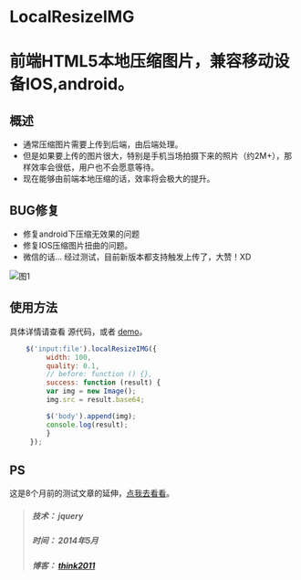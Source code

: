 LocalResizeIMG
==============

# 前端HTML5本地压缩图片，兼容移动设备IOS,android。

## 概述
* 通常压缩图片需要上传到后端，由后端处理。
* 但是如果要上传的图片很大，特别是手机当场拍摄下来的照片（约2M+），那样效率会很低，用户也不会愿意等待。
* 现在能够由前端本地压缩的话，效率将会极大的提升。

## BUG修复
* 修复android下压缩无效果的问题
* 修复IOS压缩图片扭曲的问题。
* 微信的话... 经过测试，目前新版本都支持触发上传了，大赞！XD

![图1](http://think2011.qiniudn.com/LocalResizeIMG1.gif)

## 使用方法
具体详情请查看 源代码，或者 [demo](#)。
```javascript
	$('input:file').localResizeIMG({
	     width: 100,
	     quality: 0.1,
	     // before: function () {},
	     success: function (result) {
	     var img = new Image();
	     img.src = result.base64;

	     $('body').append(img);
	     console.log(result);
	     }
	 });
```

## PS
这是8个月前的测试文章的延伸，[点我去看看](http://my.oschina.net/hzplay/blog/160806)。


> ##### 技术： jquery
> ##### 时间： 2014年5月
> ##### 博客： [think2011](http://think2011.github.io)
